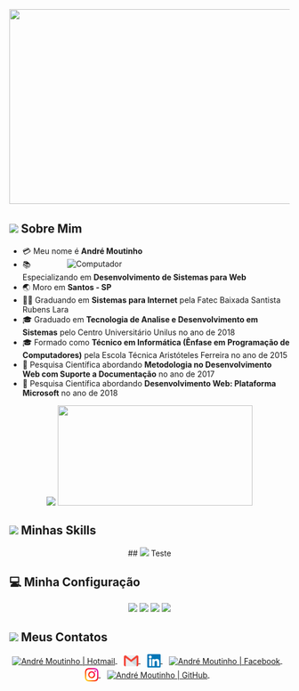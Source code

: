 <!-- Meu Banner -->
<img height="350px" width="800px" src="https://i.imgur.com/olTyjIN.gif">

<!-- Sobre Mim -->
## <img src="https://raw.githubusercontent.com/nixin72/nixin72/master/wave.gif" width="38px"></img> Sobre Mim

- :credit_card: Meu nome é **André Moutinho** <img src="https://raw.githubusercontent.com/MicaelliMedeiros/micaellimedeiros/master/image/computer-illustration.png" min-width="400px" max-width="400px" width="400px" align="right" alt="Computador">
- :books: Especializando em **Desenvolvimento de Sistemas para Web**
- :earth_asia: Moro em **Santos - SP**
- 👨‍🎓 Graduando em **Sistemas para Internet** pela Fatec Baixada Santista Rubens Lara
- 🎓 Graduado em **Tecnologia de Analise e Desenvolvimento em Sistemas** pelo Centro Universitário Unilus no ano de 2018
- 🎓 Formado como **Técnico em Informática (Ênfase em Programação de Computadores)** pela Escola Técnica Aristóteles Ferreira no ano de 2015
- :memo: Pesquisa Científica abordando **Metodologia no Desenvolvimento Web com Suporte a Documentação** no ano de 2017
- :memo: Pesquisa Científica abordando **Desenvolvimento Web: Plataforma Microsoft** no ano de 2018

<!-- Estatísticas Gerais e de Programação -->
<p align='center'>
  <a href="#"><img src="https://github-readme-stats.vercel.app/api?username=AhMoutinho&show_icons=true&count_private=true&theme=dark" width="350"></a>
  <img height="180em" src="https://github-readme-stats.vercel.app/api/top-langs/?username=AhMoutinho&layout=compact&langs_count=7&theme=dark" width="350"/>
</p>

<!-- Minhas Skills -->
## <img src="https://media2.giphy.com/media/QssGEmpkyEOhBCb7e1/giphy.gif?cid=ecf05e47a0n3gi1bfqntqmob8g9aid1oyj2wr3ds3mg700bl&rid=giphy.gif" width="28px"> Minhas Skills

<p align='center'>
## <img src="https://media2.giphy.com/media/QssGEmpkyEOhBCb7e1/giphy.gif?cid=ecf05e47a0n3gi1bfqntqmob8g9aid1oyj2wr3ds3mg700bl&rid=giphy.gif" width="28px"> Teste
</p>

 <!-- Minha Configuração --> 
 ## 💻 Minha Configuração
 
 <p align='center'>
 <img src="https://img.shields.io/badge/windows-%230078D6.svg?&style=for-the-badge&logo=windows&logoColor=white" />
 <img src="https://img.shields.io/badge/RAM-16GB-%230071C5.svg?&style=for-the-badge&logoColor=white" />
 <img src="https://img.shields.io/badge/NVIDIA-GTX970-76B900?style=for-the-badge&logo=nvidia&logoColor=white" />  
 <img src="https://img.shields.io/badge/AMD-FX_8350-ED1C24?style=for-the-badge&logo=amd&logoColor=white" /> 
 <p> 
  
<!-- Meu Contato -->
## <img src='https://raw.githubusercontent.com/ShahriarShafin/ShahriarShafin/main/Assets/handshake.gif' width="60px"> Meus Contatos
<p align="center">
  <a href="mailto:albmoutinho@hotmail.com" >
    <img align="center" alt="André Moutinho | Hotmail" width="26px" src="https://img.icons8.com/color/48/000000/ms-outlook.png"/>
  </a> &nbsp;&nbsp;
  
  <a href="mailto:albmoutinhoo@gmail.com" >
    <img align="center" alt="André Moutinho | Gmail" width="26px" src="https://github.com/SatYu26/SatYu26/blob/master/Assets/Gmail.svg" />
  </a> &nbsp;&nbsp;
  
  <a href="https://www.linkedin.com/in/moutinhoandre/" target="_blank">
    <img align="center" alt="André Moutinho | Linkedin" width="24px" src="https://github.com/SatYu26/SatYu26/blob/master/Assets/Linkedin.svg" />
  </a> &nbsp;&nbsp;
  
  <a href="https://www.facebook.com/andre.moutinho.5" target="_blank">
      <img align="center" alt="André Moutinho | Facebook" width="24px" src="https://upload.wikimedia.org/wikipedia/en/thumb/0/04/Facebook_f_logo_%282021%29.svg/100px-Facebook_f_logo_%282021%29.svg.png" />
  </a> &nbsp;&nbsp;
  
  <a href="https://www.instagram.com/moutinhooandre/" target="_blank">
    <img align="center" alt="André Moutinho | Instagram" width="24px" src="https://github.com/SatYu26/SatYu26/blob/master/Assets/Instagram.svg" />
  </a> &nbsp;&nbsp;
  
  <a href="https://github.com/AMoutinho" target="_blank">
    <img align="center" alt="André Moutinho | GitHub" width="26px" src="https://upload.wikimedia.org/wikipedia/commons/thumb/a/ae/Github-desktop-logo-symbol.svg/1024px-Github-desktop-logo-symbol.svg.png" />
  </a> &nbsp;&nbsp;
<p> 



<!--
**AhMoutinho/AhMoutinho** is a ✨ _special_ ✨ repository because its `README.md` (this file) appears on your GitHub profile.

Here are some ideas to get you started:

- 🔭 I’m currently working on ...
- 🌱 I’m currently learning ...
- 👯 I’m looking to collaborate on ...
- 🤔 I’m looking for help with ...
- 💬 Ask me about ...
- 📫 How to reach me: ...
- 😄 Pronouns: ...
- ⚡ Fun fact: ...
-->
